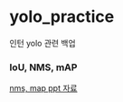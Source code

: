 # yolo_practice
인턴 yolo 관련 백업


### IoU, NMS, mAP
[nms, map ppt 자료](https://github.com/syon1203/yolo_practice/blob/3c175e0336b3f08f1b9338b62e9d6f75f60deeac/nms,%20map.pdf)

